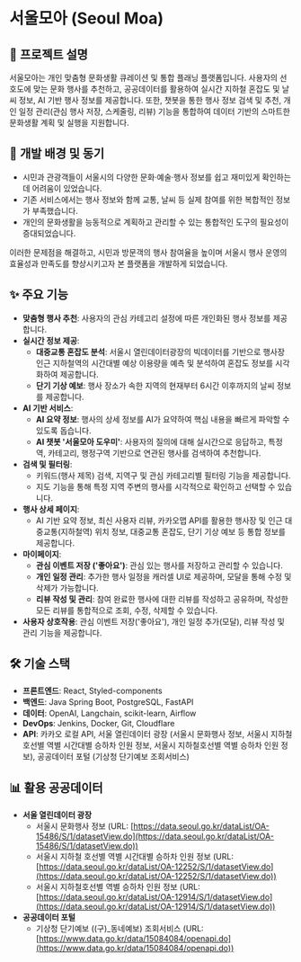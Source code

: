 # 서울모아 (Seoul Moa)

## 📜 프로젝트 설명

서울모아는 개인 맞춤형 문화생활 큐레이션 및 통합 플래닝 플랫폼입니다. 사용자의 선호도에 맞는 문화 행사를 추천하고, 공공데이터를 활용하여 실시간 지하철 혼잡도 및 날씨 정보, AI 기반 행사 정보를 제공합니다. 또한, 챗봇을 통한 행사 정보 검색 및 추천, 개인 일정 관리(관심 행사 저장, 스케줄링, 리뷰) 기능을 통합하여 데이터 기반의 스마트한 문화생활 계획 및 실행을 지원합니다.

## 🎯 개발 배경 및 동기

- 시민과 관광객들이 서울시의 다양한 문화·예술·행사 정보를 쉽고 재미있게 확인하는 데 어려움이 있었습니다.
- 기존 서비스에서는 행사 정보와 함께 교통, 날씨 등 실제 참여를 위한 복합적인 정보가 부족했습니다.
- 개인의 문화생활을 능동적으로 계획하고 관리할 수 있는 통합적인 도구의 필요성이 증대되었습니다.

이러한 문제점을 해결하고, 시민과 방문객의 행사 참여율을 높이며 서울시 행사 운영의 효율성과 만족도를 향상시키고자 본 플랫폼을 개발하게 되었습니다.

## ✨ 주요 기능

- **맞춤형 행사 추천**: 사용자의 관심 카테고리 설정에 따른 개인화된 행사 정보를 제공합니다.
- **실시간 정보 제공**:
  - **대중교통 혼잡도 분석**: 서울시 열린데이터광장의 빅데이터를 기반으로 행사장 인근 지하철역의 시간대별 예상 이용량을 예측 및 분석하여 혼잡도 정보를 시각화하여 제공합니다.
  - **단기 기상 예보**: 행사 장소가 속한 지역의 현재부터 6시간 이후까지의 날씨 정보를 제공합니다.
- **AI 기반 서비스**:
  - **AI 요약 정보**: 행사의 상세 정보를 AI가 요약하여 핵심 내용을 빠르게 파악할 수 있도록 돕습니다.
  - **AI 챗봇 '서울모아 도우미'**: 사용자의 질의에 대해 실시간으로 응답하고, 특정 역, 카테고리, 행정구역 기반으로 연관된 행사를 검색하여 추천합니다.
- **검색 및 필터링**:
  - 키워드(행사 제목) 검색, 지역구 및 관심 카테고리별 필터링 기능을 제공합니다.
  - 지도 기능을 통해 특정 지역 주변의 행사를 시각적으로 확인하고 선택할 수 있습니다.
- **행사 상세 페이지**:
  - AI 기반 요약 정보, 최신 사용자 리뷰, 카카오맵 API를 활용한 행사장 및 인근 대중교통(지하철역) 위치 정보, 대중교통 혼잡도, 단기 기상 예보 등 통합 정보를 제공합니다.
- **마이페이지**:
  - **관심 이벤트 저장 ('좋아요')**: 관심 있는 행사를 저장하고 관리할 수 있습니다.
  - **개인 일정 관리**: 추가한 행사 일정을 캐러셀 UI로 제공하며, 모달을 통해 수정 및 삭제가 가능합니다.
  - **리뷰 작성 및 관리**: 참여 완료한 행사에 대한 리뷰를 작성하고 공유하며, 작성한 모든 리뷰를 통합적으로 조회, 수정, 삭제할 수 있습니다.
- **사용자 상호작용**: 관심 이벤트 저장('좋아요'), 개인 일정 추가(모달), 리뷰 작성 및 관리 기능을 제공합니다.

## 🛠️ 기술 스택

- **프론트엔드**: React, Styled-components
- **백엔드**: Java Spring Boot, PostgreSQL, FastAPI
- **데이터**: OpenAI, Langchain, scikit-learn, Airflow
- **DevOps**: Jenkins, Docker, Git, Cloudflare
- **API**: 카카오 로컬 API, 서울 열린데이터 광장 (서울시 문화행사 정보, 서울시 지하철호선별 역별 시간대별 승하차 인원 정보, 서울시 지하철호선별 역별 승하차 인원 정보), 공공데이터 포털 (기상청 단기예보 조회서비스)

## 📊 활용 공공데이터

- **서울 열린데이터 광장**
  - 서울시 문화행사 정보 (URL: [https://data.seoul.go.kr/dataList/OA-15486/S/1/datasetView.do](https://data.seoul.go.kr/dataList/OA-15486/S/1/datasetView.do))
  - 서울시 지하철 호선별 역별 시간대별 승하차 인원 정보 (URL: [https://data.seoul.go.kr/dataList/OA-12252/S/1/datasetView.do](https://data.seoul.go.kr/dataList/OA-12252/S/1/datasetView.do))
  - 서울시 지하철호선별 역별 승하차 인원 정보 (URL: [https://data.seoul.go.kr/dataList/OA-12914/S/1/datasetView.do](https://data.seoul.go.kr/dataList/OA-12914/S/1/datasetView.do))
- **공공데이터 포털**
  - 기상청 단기예보 ((구)\_동네예보) 조회서비스 (URL: [https://www.data.go.kr/data/15084084/openapi.do](https://www.data.go.kr/data/15084084/openapi.do))
